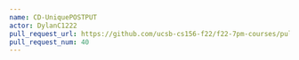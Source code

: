 ```yaml
---
name: CD-UniquePOSTPUT
actor: DylanC1222
pull_request_url: https://github.com/ucsb-cs156-f22/f22-7pm-courses/pull/40
pull_request_num: 40
---
```

